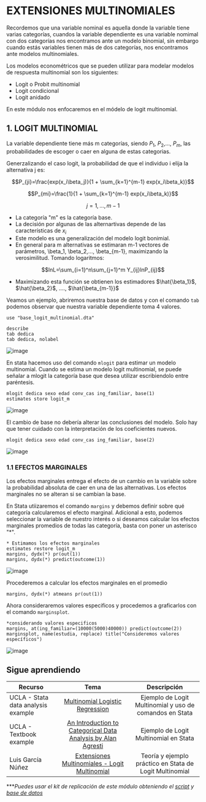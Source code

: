 # EXTENSIONES MULTINOMIALES


Recordemos que una variable nominal es aquella donde la variable tiene varias categorías, cuandos la variable dependiente es una variable nomimal con dos categorías nos encontramos ante un modelo binomial, sin embargo cuando estás variables tienen más de dos categorías, nos encontramos ante modelos multinomiales.

Los  modelos econométricos que se pueden utilizar para modelar modelos de respuesta multinomial son los siguientes:

- Logit o Probit multinomial
- Logit condicional
- Logit anidado

En este módulo nos enfocaremos en el módelo de logit multinomial. 


## 1.  LOGIT MULTINOMIAL

La variable dependiente tiene más  m  categorías, siendo $P_1$, $P_2$,..., $P_m$, las probabilidades de escoger o caer en alguna de estas categorias.

Generzalizando el caso logit, la probabilidad de que el individuo i elija la alternativa j es:


$$P_{ji}=\frac{exp(x_i\beta_j)}{1 + \sum_{k=1}^{m-1} exp(x_i\beta_k)}$$


$$P_{mi}=\frac{1}{1 + \sum_{k=1}^{m-1} exp(x_i\beta_k)}$$

$$j = 1, ..., m-1$$

- La categoría "m" es la categoría base.
- La decisión por algunas de las alternartivas depende de las características de $x_i$
- Este modelo es una generalización del modelo logit bonimial.
- En general para m alternativas se estimaran m-1 vectores de parámetros, \beta_1, \beta_2,..., \beta_{m-1}, maximizando la verosimilitud. Tomando logaritmos:

$$lnL=\sum_{i=1}^n\sum_{j=1}^m Y_{ij}lnP_{ij}$$

- Maximizando esta función se obtienen los estimadores $\hat{\beta_1}$, $\hat{\beta_2}$, ...., $\hat{\beta_{m-1}}$

Veamos un ejemplo, abriremos nuestra base de datos y con el comando `tab` podemos observar que nuestra variable dependiente toma 4 valores.

 ```
 use "base_logit_multinomial.dta"

describe 
tab dedica
tab dedica, nolabel
 ```
  
 ![image](https://user-images.githubusercontent.com/106888200/225971825-e6196cb0-78de-4db2-96a1-6e760630464c.png)

En stata hacemos uso del comando `mlogit` para estimar un modelo multinomial. Cuando se estima un modelo logit multinomial, se puede señalar a mlogit la categoría base que desea utilizar escribiendolo entre paréntesis.

 ```
 mlogit dedica sexo edad conv_cas ing_familiar, base(1)
 estimates store logit_m
 ```
 
 ![image](https://user-images.githubusercontent.com/106888200/225972713-ae490739-4a86-4f78-8170-1a6bba86a1a3.png)

El cambio de base no debería alterar las conclusiones del modelo. Solo hay que tener cuidado con la interpretación de los coeficientes nuevos. 

```
mlogit dedica sexo edad conv_cas ing_familiar, base(2)
```

![image](https://user-images.githubusercontent.com/106888200/225973813-f05aa7be-b39a-4d75-86ee-68a487cee243.png)


### 1.1 EFECTOS MARGINALES

Los efectos marginales entrega el efecto de un cambio en la variable sobre la probabilidad absoluta de caer en una de las alternativas. Los efectos marginales no se alteran si se cambian la base.

En Stata utiizaremos el comando `margins` y debemos definir sobre qué categoría calcularemos el efecto marginal. Adicional a esto, podemos seleccionar la variable de nuestro interés o si deseamos calcular los efectos marginales promedios de todas las categoría, basta con poner un asterisco "*".

```
* Estimamos los efectos marginales
estimates restore logit_m   
margins, dydx(*) pr(out(1)) 
margins, dydx(*) predict(outcome(1))
```

![image](https://user-images.githubusercontent.com/106888200/225983902-27ba75db-b80c-4806-833c-08fc879a1b01.png)


Procederemos a calcular los efectos marginales en el promedio

```
margins, dydx(*) atmeans pr(out(1))
```

Ahora consideraremos valores especificos y procedemos a graficarlos con el comando `marginsplot`.

```
*considerando valores especificos
margins, at(ing_familiar=(10000(5000)40000)) predict(outcome(2)) 
marginsplot, name(estudia, replace) title("Consideremos valores específicos")
```

![image](https://user-images.githubusercontent.com/106888200/225983230-b00642dd-889e-468d-8abf-2ad24fbcabff.png)



## Sigue aprendiendo
| Recurso  | Tema | Descripción |
| ------------- |:-------------:|:-------------:|
| UCLA - Stata data analysis example  | [Multinomial Logistic Regression](https://stats.oarc.ucla.edu/stata/dae/multinomiallogistic-regression/ "Multinomial Logistic Regression") | Ejemplo de Logit Multinomial y uso de comandos en Stata |
| UCLA - Textbook example | [An Introduction to Categorical Data Analysis by Alan Agresti](https://stats.oarc.ucla.edu/stata/examples/icda/an-introduction-to-categorical-analysis-by-alan-agrestichapter-8-multicategory-logit-models/ "An Introduction to Categorical Data Analysis by Alan Agresti") | Ejemplo de Logit Multinomial en Stata |
| Luis García Núñez | [Extensiones Multinomiales - Logit Multinomial](https://www.youtube.com/watch?v=gztPUSCr-wE "Extensiones Multinomiales - Logit Multinomial") | Teoría y ejemplo práctico en Stata de Logit Multinomial |

****Puedes usar el kit de replicación de este módulo obteniendo el [script](https://github.com/EconPUCP/Stata/blob/main/_An%C3%A1lisis/Scripts/Modelos%20Binomiales%20y%20extensiones%20multinomiales/3_Logit_multinomial.do "script") y [base de datos](https://github.com/EconPUCP/Stata/tree/main/_An%C3%A1lisis/Data/Modelos%20Binomiales%20y%20extensiones%20multinomiales "base de datos")* 
